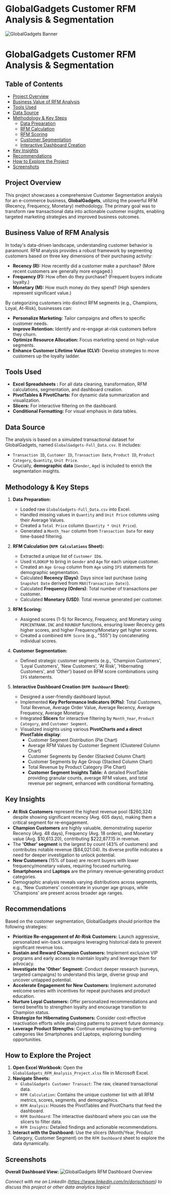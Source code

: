 # GlobalGadgets Customer RFM Analysis & Segmentation

![GlobalGadgets Banner](GlobalGadgetsBanner/GlobalGadgetsBanner.jpg)

# GlobalGadgets Customer RFM Analysis & Segmentation

## Table of Contents
* [Project Overview](#Project-overview)
* [Business Value of RFM Analysis](#business-value-of-rfm-analysis)
* [Tools Used](#tools-used)
* [Data Source](#data-source)
* [Methodology & Key Steps](#methodology--key-steps)
    * [Data Preparation](#data-preparation)
    * [RFM Calculation](#rfm-calculation-rfm-calculations-sheet)
    * [RFM Scoring](#rfm-scoring)
    * [Customer Segmentation](#customer-segmentation)
    * [Interactive Dashboard Creation](#interactive-dashboard-creation-rfm-dashboard-sheet)
* [Key Insights](#key-insights)
* [Recommendations](#recommendations)
* [How to Explore the Project](#how-to-explore-the-project)
* [Screenshots](#screenshots)


## Project Overview

This project showcases a comprehensive Customer Segmentation analysis for an e-commerce business, **GlobalGadgets**, utilizing the powerful RFM (Recency, Frequency, Monetary) methodology. The primary goal was to transform raw transactional data into actionable customer insights, enabling targeted marketing strategies and improved business outcomes.

## Business Value of RFM Analysis

In today's data-driven landscape, understanding customer behavior is paramount. RFM analysis provides a robust framework by segmenting customers based on three key dimensions of their purchasing activity:
* **Recency (R):** How recently did a customer make a purchase? (More recent customers are generally more engaged.)
* **Frequency (F):** How often do they purchase? (Frequent buyers indicate loyalty.)
* **Monetary (M):** How much money do they spend? (High spenders represent significant value.)

By categorizing customers into distinct RFM segments (e.g., Champions, Loyal, At-Risk), businesses can:
* **Personalize Marketing:** Tailor campaigns and offers to specific customer needs.
* **Improve Retention:** Identify and re-engage at-risk customers before they churn.
* **Optimize Resource Allocation:** Focus marketing spend on high-value segments.
* **Enhance Customer Lifetime Value (CLV):** Develop strategies to move customers up the loyalty ladder.

## Tools Used

* **Excel Spreadsheets :** For all data cleaning, transformation, RFM calculations, segmentation, and dashboard creation.
* **PivotTables & PivotCharts:** For dynamic data summarization and visualization.
* **Slicers:** For interactive filtering on the dashboard.
* **Conditional Formatting:** For visual emphasis in data tables.

## Data Source

The analysis is based on a simulated transactional dataset for GlobalGadgets, named `GlobalGadgets-Full_Data.csv`. It includes:
* `Transaction ID`, `Customer ID`, `Transaction Date`, `Product ID`, `Product Category`, `Quantity`, `Unit Price`.
* Crucially, **demographic data** (`Gender`, `Age`) is included to enrich the segmentation insights.

## Methodology & Key Steps

1.  **Data Preparation:**
    * Loaded raw `GlobalGadgets-Full_Data.csv` into Excel.
    * Handled missing values in `Quantity` and `Unit Price` columns using their Average Values.
    * Created a `Total Price` column (`Quantity * Unit Price`).
    * Generated a `Month_Year` column from `Transaction Date` for easy time-based filtering.

2.  **RFM Calculation (`RFM Calculations` Sheet):**
    * Extracted a unique list of `Customer ID`s.
    * Used `VLOOKUP` to bring in `Gender` and `Age` for each unique customer.
    * Created an `Age Group` column from `Age` using `IFS` statements for demographic segmentation.
    * Calculated **Recency (Days)**: Days since last purchase (using `Snapshot Date` derived from `MAX(Transaction Date)`).
    * Calculated **Frequency (Orders)**: Total number of transactions per customer.
    * Calculated **Monetary (USD)**: Total revenue generated per customer.

3.  **RFM Scoring:**
    * Assigned scores (1-5) for Recency, Frequency, and Monetary using `PERCENTRANK.INC` and `ROUNDUP` functions, ensuring lower Recency gets higher scores, and higher Frequency/Monetary get higher scores.
    * Created a combined `RFM Score` (e.g., "555") by concatenating individual scores.

4.  **Customer Segmentation:**
    * Defined strategic customer segments (e.g., 'Champion Customers', 'Loyal Customers', 'New Customers', 'At Risk', 'Hibernating Customers', and 'Other') based on RFM score combinations using `IFS` statements.

5.  **Interactive Dashboard Creation (`RFM Dashboard` Sheet):**
    * Designed a user-friendly dashboard layout.
    * Implemented **Key Performance Indicators (KPIs)**: Total Customers, Total Revenue, Average Order Value, Average Recency, Average Frequency, Average Monetary.
    * Integrated **Slicers** for interactive filtering by `Month_Year`, `Product Category`, and `Customer Segment`.
    * Visualized insights using various **PivotCharts and a direct PivotTable display**:
        * Customer Segment Distribution (Pie Chart)
        * Average RFM Values by Customer Segment (Clustered Column Chart)
        * Customer Segments by Gender (Stacked Column Chart)
        * Customer Segments by Age Group (Stacked Column Chart)
        * Total Revenue by Product Category (Pie Chart)
        * **Customer Segment Insights Table:** A detailed PivotTable providing granular counts, average RFM values, and total revenue per segment, enhanced with conditional formatting.

## Key Insights

* **At Risk Customers** represent the highest revenue pool ($260,324) despite showing significant recency (Avg. 605 days), making them a critical segment for re-engagement.
* **Champion Customers** are highly valuable, demonstrating superior Recency (Avg. 48 days), Frequency (Avg. 18 orders), and Monetary value (Avg. $10,613.20), contributing $222,877.15 in revenue.
* The **'Other' segment** is the largest by count (43% of customers) and contributes notable revenue ($84,021.04). Its diverse profile indicates a need for deeper investigation to unlock potential.
* **New Customers** (15% of base) are recent buyers with lower frequency/monetary values, requiring focused nurturing.
* **Smartphones** and **Laptops** are the primary revenue-generating product categories.
* Demographic analysis reveals varying distributions across segments, e.g., 'New Customers' concentrate in younger age groups, while 'Champions' are present across broader age ranges.

## Recommendations

Based on the customer segmentation, GlobalGadgets should prioritize the following strategies:

* **Prioritize Re-engagement of At-Risk Customers:** Launch aggressive, personalized win-back campaigns leveraging historical data to prevent significant revenue loss.
* **Sustain and Reward Champion Customers:** Implement exclusive VIP programs and early access to maintain loyalty and leverage them for advocacy.
* **Investigate the 'Other' Segment:** Conduct deeper research (surveys, targeted campaigns) to understand this large, diverse group and uncover untapped potential.
* **Accelerate Engagement for New Customers:** Implement automated welcome series with incentives for repeat purchases and product education.
* **Nurture Loyal Customers:** Offer personalized recommendations and tiered benefits to strengthen loyalty and encourage transition to Champion status.
* **Strategize for Hibernating Customers:** Consider cost-effective reactivation efforts while analyzing patterns to prevent future dormancy.
* **Leverage Product Strengths:** Continue emphasizing top-performing categories like Smartphones and Laptops, exploring bundling opportunities.

## How to Explore the Project

1.  **Open Excel Workbook:** Open the `GlobalGadgets_RFM_Analysis_Project.xlsx` file in Microsoft Excel.
2.  **Navigate Sheets:**
    * `GlobalGadgets Customer Transact`: The raw, cleaned transactional data.
    * `RFM Calculation`: Contains the unique customer list with all RFM metrics, scores, segments, and demographics.
    * `RFM Analysis`: Houses the PivotTables and PivotCharts that feed the dashboard.
    * `RFM Dashboard`: The interactive dashboard where you can use the slicers to filter data.
    * `RFM Insights`: Detailed findings and actionable recommendations.
3.  **Interact with the Dashboard:** Use the slicers (Month/Year, Product Category, Customer Segment) on the `RFM Dashboard` sheet to explore the data dynamically.

## Screenshots

**Overall Dashboard View:**
![GlobalGadgets RFM Dashboard Overview](DashboardOverview/DashboardOverview.png)


*Connect with me on LinkedIn (https://www.linkedin.com/in/dorischisom) to discuss this project or other data analytics topics!*
